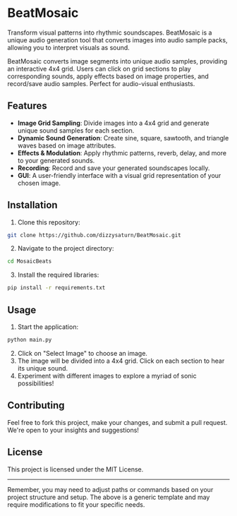 
# BeatMosaic

Transform visual patterns into rhythmic soundscapes. BeatMosaic is a unique audio generation tool that converts images into audio sample packs, allowing you to interpret visuals as sound.

BeatMosaic converts image segments into unique audio samples, providing an interactive 4x4 grid. Users can click on grid sections to play corresponding sounds, apply effects based on image properties, and record/save audio samples. Perfect for audio-visual enthusiasts.


## Features

- **Image Grid Sampling**: Divide images into a 4x4 grid and generate unique sound samples for each section.
- **Dynamic Sound Generation**: Create sine, square, sawtooth, and triangle waves based on image attributes.
- **Effects & Modulation**: Apply rhythmic patterns, reverb, delay, and more to your generated sounds.
- **Recording**: Record and save your generated soundscapes locally.
- **GUI**: A user-friendly interface with a visual grid representation of your chosen image.

## Installation

1. Clone this repository:
```bash
git clone https://github.com/dizzysaturn/BeatMosaic.git
```

2. Navigate to the project directory:
```bash
cd MosaicBeats
```

3. Install the required libraries:
```bash
pip install -r requirements.txt
```

## Usage

1. Start the application:
```bash
python main.py
```

2. Click on "Select Image" to choose an image.
3. The image will be divided into a 4x4 grid. Click on each section to hear its unique sound.
4. Experiment with different images to explore a myriad of sonic possibilities!

## Contributing

Feel free to fork this project, make your changes, and submit a pull request. We're open to your insights and suggestions!

## License

This project is licensed under the MIT License.

---

Remember, you may need to adjust paths or commands based on your project structure and setup. The above is a generic template and may require modifications to fit your specific needs.
